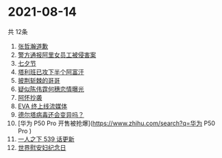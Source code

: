 # 2021-08-14
  共 12条

  <!-- BEGIN -->
  <!-- 最后更新时间:Sat Aug 14 2021 14:08:59 GMT+0000 (Coordinated Universal Time) -->
  1. [张哲瀚道歉](https://www.zhihu.com/search?q=张哲瀚)
1. [警方通报阿里女员工被侵害案](https://www.zhihu.com/search?q=阿里女员工)
1. [七夕节](https://www.zhihu.com/search?q=七夕)
1. [塔利班已攻下半个阿富汗](https://www.zhihu.com/search?q=塔利班)
1. [披荆斩棘的哥哥](https://www.zhihu.com/search?q=披荆斩棘的哥哥)
1. [疑似陈伟霆何穗恋情曝光](https://www.zhihu.com/search?q=陈伟霆何穗)
1. [阿怀抄袭](https://www.zhihu.com/search?q=阿怀)
1. [EVA 终上线流媒体](https://www.zhihu.com/search?q=eva)
1. [德尔塔病毒还会变异吗？](https://www.zhihu.com/search?q=德尔塔)
1. [华为 P50 Pro 开售被抢爆](https://www.zhihu.com/search?q=华为 P50 Pro )
1. [一人之下 539 话更新](https://www.zhihu.com/search?q=一人之下)
1. [世界慰安妇纪念日](https://www.zhihu.com/search?q=慰安妇纪念日)
  <!-- END -->
  